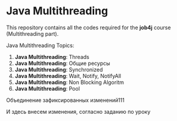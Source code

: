 # Java Multithreading
This repository contains all the codes required for the **job4j** course (Multithreading part).

Java Multithreading Topics:
1. **Java Multithreading**: Threads
2. **Java Multithreading**: Общие ресурсы
3. **Java Multithreading**: Synchronized
4. **Java Multithreading**: Wait, Notify, NotifyAll
5. **Java Multithreading**: Non Blocking Algoritm
6. **Java Multithreading**: Pool

Объединение зафиксированных изменений111

И здесь внесем изменения, согласно заданию по уроку

